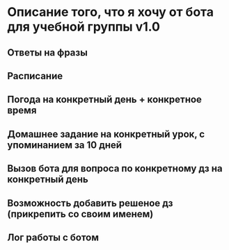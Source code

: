 # Описание того, что я хочу от бота для учебной группы v1.0

## Ответы на фразы

## Расписание

## Погода на конкретный день + конкретное время

## Домашнее задание на конкретный урок, с упоминанием за 10 дней

## Вызов бота для вопроса по конкретному дз на конкретный день

## Возможность добавить решеное дз (прикрепить со своим именем)

## Лог работы с ботом
